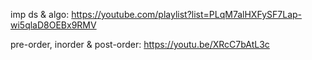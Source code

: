 imp ds & algo: https://youtube.com/playlist?list=PLqM7alHXFySF7Lap-wi5qlaD8OEBx9RMV

pre-order, inorder & post-order: https://youtu.be/XRcC7bAtL3c
